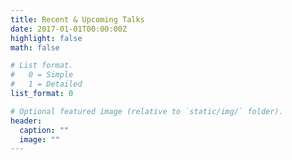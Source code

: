 ```yaml
---
title: Recent & Upcoming Talks
date: 2017-01-01T00:00:00Z
highlight: false
math: false

# List format.
#   0 = Simple
#   1 = Detailed
list_format: 0

# Optional featured image (relative to `static/img/` folder).
header:
  caption: ""
  image: ""
---
```

